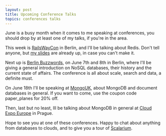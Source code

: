 ```yaml
---
layout: post
title: Upcoming Conference Talks
topics: conferences talks
---
```

June is a busy month when it comes to me speaking at conferences, you should drop by at least one of my talks, if you're
in the area.

This week is [RailsWayCon](http://www.railswaycon.de) in Berlin, and I'll be talking about Redis. Don't tell anyone, but
[my slides](http://redis-railswaycon2010.heroku.com/) are already up, in case you can't make it.

Next up is [Berlin Buzzwords](http://www.berlinbuzzwords.de), on June 7th and 8th in Berlin, where I'll be giving a
general introduction on NoSQL databases, their history and the current state of affairs. The conference is all about
scale, search and data, a definite must.

On June 18th I'll be speaking at [MongoUK](http://www.10gen.com/conferences/event_mongouk_18june10), about MongoDB and
document databases in general. If you want to come, use the coupon code paper\_planes for 20% off.

Then, last but no least, Ill be talking about MongoDB in general at [Cloud Expo Europe](http://www.cloudexpo-europe.com/) in Prague. 

Hope to see you at one of these conferences. Happy to chat about anything from databases to clouds, and to give you a
tour of [Scalarium](http://scalarium.com).
